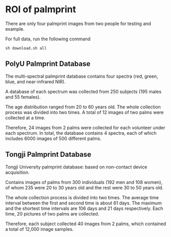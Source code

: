 # ROI of palmprint

There are only four palmprint images from two people for testing and example.

For full data, run the following command

```shell
sh download.sh all
```

## PolyU Palmprint Database

The multi-spectral palmprint database contains four spectra (red, green, blue, and near-infrared NIR).

A database of each spectrum was collected from 250 subjects (195 males and 55 females).

The age distribution ranged from 20 to 60 years old. The whole collection process was divided into two times. A total of 12 images of two palms were collected at a time.

Therefore, 24 images from 2 palms were collected for each volunteer under each spectrum. In total, the database contains 4 spectra, each of which includes 6000 images of 500 different palms.

## Tongji Palmprint Database

Tongji University palmprint database: based on non-contact device acquisition.

Contains images of palms from 300 individuals (192 men and 108 women), of whom 235 were 20 to 30 years old and the rest were 30 to 50 years old.

The whole collection process is divided into two times. The average time interval between the first and second time is about 61 days. The maximum and the shortest time intervals are 106 days and 21 days respectively. Each time, 20 pictures of two palms are collected.

Therefore, each subject collected 40 images from 2 palms, which contained a total of 12,000 image samples.
